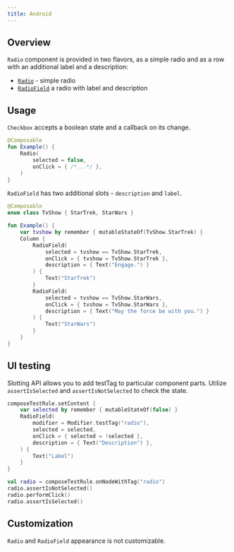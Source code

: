 ```yaml
---
title: Android
---
```


## Overview

`Radio` component is provided in two flavors, as a simple radio and as a row with an additional label and a
description:

- [`Radio`](https://kiwicom.github.io/orbit-compose/ui/kiwi.orbit.compose.ui.controls/-radio.html) -  simple radio
- [`RadioField`](https://kiwicom.github.io/orbit-compose/ui/kiwi.orbit.compose.ui.controls/-radio-field.html) a radio with label and description

## Usage

`Checkbox` accepts a boolean state and a callback on its change.

```kotlin
@Composable
fun Example() {
    Radio(
        selected = false,
        onClick = { /*...*/ },
    )
}
```

`RadioField` has two additional slots - `description` and `label`.

```kotlin
@Composable
enum class TvShow { StarTrek, StarWars }

fun Example() {
    var tvshow by remember { mutableStateOf(TvShow.StarTrek) }
    Column {
        RadioField(
            selected = tvshow == TvShow.StarTrek,
            onClick = { tvshow = TvShow.StarTrek },
            description = { Text("Engage.") }
        ) {
            Text("StarTrek")
        }
        RadioField(
            selected = tvshow == TvShow.StarWars,
            onClick = { tvshow = TvShow.StarWars },
            description = { Text("May the force be with you.") }
        ) {
            Text("StarWars")
        }
    }
}
```

## UI testing

Slotting API allows you to add testTag to particular component parts. Utilize `assertIsSelected`
and `assertIsNotSelected` to check the state.

```kotlin
composeTestRule.setContent {
    var selected by remember { mutableStateOf(false) }
    RadioField(
        modifier = Modifier.testTag("radio"),
        selected = selected,
        onClick = { selected = !selected },
        description = { Text("Description") },
    ) {
        Text("Label")
    }
}

val radio = composeTestRule.onNodeWithTag("radio")
radio.assertIsNotSelected()
radio.performClick()
radio.assertIsSelected()
```

## Customization

`Radio` and `RadioField` appearance is not customizable.
